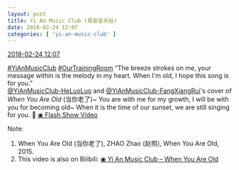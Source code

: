 ```yaml
---
layout: post
title: Yi An Music Club (易安音乐社)
date: 2018-02-24 12:07
categories: [ 'yi-an-music-club' ]
---
```


<div class="weibo-info">
  <a href="https://weibo.com/6094546964/G4A6gAarR">2018-02-24 12:07</a>
</div>

[#YiAnMusicClub](https://weibo.com/p/100808beae2e3e05b17b64f63ebedca39f19b2/super_index) [#OurTrainingRoom](https://weibo.com/p/100808980da3b9682ac1e47ba4bdf6540b7a03) “The breeze strokes on me, your message within is the melody in my heart. When I'm old, I hope this song is for you.”  
[@YiAnMusicClub-HeLuoLuo](https://weibo.com/u/6117570574) and [@YiAnMusicClub-FangXiangRui](https://weibo.com/u/6117583008)'s cover of *When You Are Old* (当你老了)~ You are with me for my growth, I will be with you for becoming old~ When it is the time of our sunset, we are still singing for you. :rose: [◉ Flash Show Video](http://www.miaopai.com/show/UfFv~A3A-5payLW7HGuO9TNNgKw-k-QMTJvt-A__.htm)

<!-- more -->

Note:
1. When You Are Old (当你老了), ZHAO Zhao (赵照), When You Are Old, 2015.
1. This video is also on Bilibili: [◉ Yi An Music Club – When You Are Old](https://www.bilibili.com/video/av19983462/)
